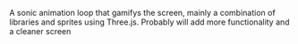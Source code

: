 A sonic animation loop that gamifys the screen, mainly a combination of libraries and sprites using Three.js. Probably will add more functionality and a cleaner screen
